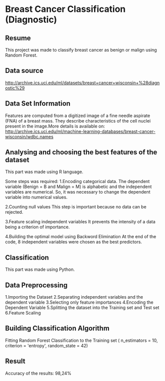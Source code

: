 # Breast Cancer Classification (Diagnostic)

## Resume
  This project was made to classify breast cancer as benign or malign using Random Forest.
  
## Data source
  http://archive.ics.uci.edu/ml/datasets/breast+cancer+wisconsin+%28diagnostic%29

## Data Set Information
  Features are computed from a digitized image of a fine needle aspirate (FNA) of a breast mass. They describe characteristics of the cell nuclei present in the image.More details is available on: http://archive.ics.uci.edu/ml/machine-learning-databases/breast-cancer-wisconsin/wdbc.names
  
## Analysing and choosing the best features of the dataset

This part was made using R language.

Some steps was required: 
  1.Encoding categorical data. 
  The dependent variable (Benign = B and Malign = M) is alphabetic and the independent variables are numerical. So, it was necessary to change the dependent variable into numerical values.
  
  2.Counting null values
  This step is important because no data can be rejected.
  
  3.Feature scaling independent variables
  It prevents the intensity of a data being a criterion of importance.
  
  4.Building the optimal model using Backword Elimination
  At the end of the code, 8 independent variables were chosen as the best predictors.
  
## Classification

This part was made using Python.

## Data Preprocessing
 
 1.Importing the Dataset
 2.Separating independent variables and the dependent variable
 3.Selecting only feature importances
 4.Encoding the Dependent Variable
 5.Splitting the dataset into the Training set and Test set
 6.Feature Scaling
  
## Building Classification Algorithm

Fitting Random Forest Classification to the Training set ( n_estimators = 10, criterion = 'entropy', random_state = 42) 

## Result

Accuracy of the results: 98,24%
